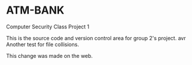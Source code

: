 ATM-BANK
========

Computer Security Class Project 1

This is the source code and version control area for group 2's project. avr
Another test for file collisions.

This change was made on the web.
